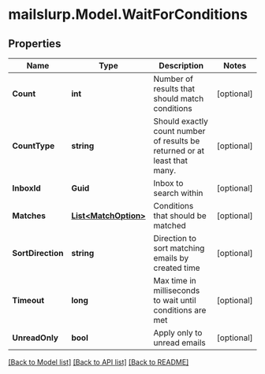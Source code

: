 
# mailslurp.Model.WaitForConditions

## Properties

Name | Type | Description | Notes
------------ | ------------- | ------------- | -------------
**Count** | **int** | Number of results that should match conditions | [optional] 
**CountType** | **string** | Should exactly count number of results be returned or at least that many. | [optional] 
**InboxId** | **Guid** | Inbox to search within | [optional] 
**Matches** | [**List&lt;MatchOption&gt;**](MatchOption.md) | Conditions that should be matched | [optional] 
**SortDirection** | **string** | Direction to sort matching emails by created time | [optional] 
**Timeout** | **long** | Max time in milliseconds to wait until conditions are met | [optional] 
**UnreadOnly** | **bool** | Apply only to unread emails | [optional] 

[[Back to Model list]](../README.md#documentation-for-models)
[[Back to API list]](../README.md#documentation-for-api-endpoints)
[[Back to README]](../README.md)

